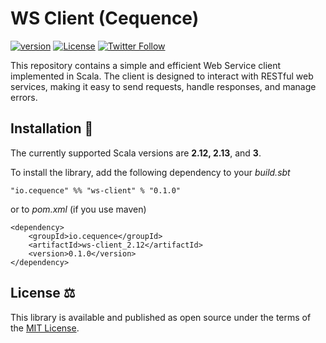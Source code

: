 # WS Client (Cequence)
[![version](https://img.shields.io/badge/version-0.1.0-green.svg)](https://cequence.io) [![License](https://img.shields.io/badge/License-MIT-lightgrey.svg)](https://opensource.org/licenses/MIT) [![Twitter Follow](https://img.shields.io/twitter/follow/cequence_io?style=social)](https://twitter.com/0xbnd)

This repository contains a simple and efficient Web Service client implemented in Scala. The client is designed to interact with RESTful web services, making it easy to send requests, handle responses, and manage errors.

## Installation 🚀

The currently supported Scala versions are **2.12, 2.13**, and **3**.

To install the library, add the following dependency to your *build.sbt*

```
"io.cequence" %% "ws-client" % "0.1.0"
```

or to *pom.xml* (if you use maven)

```
<dependency>
    <groupId>io.cequence</groupId>
    <artifactId>ws-client_2.12</artifactId>
    <version>0.1.0</version>
</dependency>
```

## License ⚖️

This library is available and published as open source under the terms of the [MIT License](https://opensource.org/licenses/MIT).